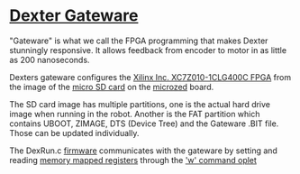 # [Dexter Gateware](https://github.com/HaddingtonDynamics/Dexter/tree/master/Gateware)

"Gateware" is what we call the FPGA programming that makes Dexter stunningly responsive. It allows feedback from encoder to motor in as little as 200 nanoseconds. 

Dexters gateware configures the [Xilinx Inc. XC7Z010-1CLG400C FPGA](http://www.xilinx.com/support/documentation/data_sheets/ds190-Zynq-7000-Overview.pdf) from the image of the [micro SD card](SD-Card-Image) on the [microzed](http://zedboard.org/product/microzed) board. 

The SD card image has multiple partitions, one is the actual hard drive image when running in the robot. Another is the FAT partition which contains UBOOT, ZIMAGE, DTS (Device Tree) and the Gateware .BIT file. Those can be updated individually. 

The DexRun.c [firmware](Firmware) communicates with the gateware by setting and reading [memory mapped registers](oplet-write) through the ['w' command oplet](oplet-write)
